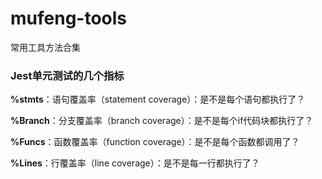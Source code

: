 # mufeng-tools
常用工具方法合集

### Jest单元测试的几个指标

**%stmts**：语句覆盖率（statement coverage）：是不是每个语句都执行了？

**%Branch**：分支覆盖率（branch coverage）：是不是每个if代码块都执行了？

**%Funcs**：函数覆盖率（function coverage）：是不是每个函数都调用了？

**%Lines**：行覆盖率（line coverage）：是不是每一行都执行了？
